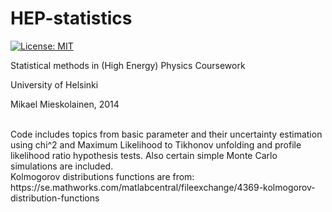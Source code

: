 # HEP-statistics

[![License: MIT](https://img.shields.io/badge/License-MIT-yellow.svg)](https://opensource.org/licenses/MIT)


Statistical methods in (High Energy) Physics Coursework

University of Helsinki

Mikael Mieskolainen, 2014

</br>
Code includes topics from basic parameter and their uncertainty estimation using chi^2 and Maximum Likelihood to Tikhonov unfolding and profile likelihood ratio hypothesis tests. Also certain simple Monte Carlo simulations are included.

</br>
Kolmogorov distributions functions are from: https://se.mathworks.com/matlabcentral/fileexchange/4369-kolmogorov-distribution-functions
